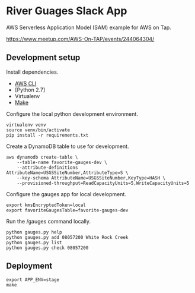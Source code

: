 # River Guages Slack App

AWS Serverless Application Model (SAM) example for AWS on Tap.

https://www.meetup.com/AWS-On-TAP/events/244064304/

## Development setup

Install dependencies.

* [AWS CLI](https://aws.amazon.com/cli/)
* [Python 2.7]
* Virtualenv
* [Make](https://www.gnu.org/software/make/)


Configure the local python development environment.

    virtualenv venv
    source venv/bin/activate
    pip install -r requirements.txt

Create a DynamoDB table to use for development.

    aws dynamodb create-table \
        --table-name favorite-gauges-dev \
        --attribute-definitions AttributeName=USGSSiteNumber,AttributeType=S \
        --key-schema AttributeName=USGSSiteNumber,KeyType=HASH \
        --provisioned-throughput=ReadCapacityUnits=5,WriteCapacityUnits=5

Configure the gauges app for local development.

    export kmsEncryptedToken=local
    export favoriteGaugesTable=favorite-gauges-dev

Run the /gauges command locally.

    python gauges.py help
    python gauges.py add 08057200 White Rock Creek
    python gauges.py list
    python gauges.py check 08057200

## Deployment

    export APP_ENV=stage
    make
